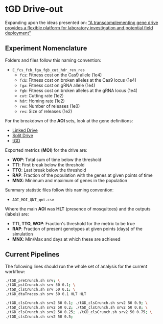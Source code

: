# tGD Drive-out

Expanding upon the ideas presented on: ["A transcomplementing gene drive provides a flexible platform for laboratory investigation and potential field deployment"](https://www.researchgate.net/publication/338653394_A_transcomplementing_gene_drive_provides_a_flexible_platform_for_laboratory_investigation_and_potential_field_deployment)


## Experiment Nomenclature

Folders and files follow this naming convention:

* `E_fcs_fcb_fga_fgb_cut_hdr_ren_res`
  * `fcs`: Fitness cost on the Cas9 allele (1e4)
  * `fcb`: Fitness cost on broken alleles at the Cas9 locus (1e4)
  * `fga`: Fitness cost on gRNA allele (1e4)
  * `fgb`: Fitness cost on broken alleles at the gRNA locus (1e4)
  * `cut`: Cutting rate (1e2)
  * `hdr`: Homing rate (1e2)
  * `ren`: Number of releases (1e0)
  * `res`: Size of releases (1e2)

For the breakdown of the **AOI** sets, look at the gene definitions:

<!-- * [ClvR](./tGD_gene_clvr.py) -->
* [Linked Drive](./tGD_gene_linked.py)
* [Split Drive](./tGD_gene_split.py)
* [tGD](./tGD_gene_tGD.py)

Exported metrics (**MOI**) for the drive are:

* **WOP**: Total sum of time below the threshold
* **TTI**: First break below the threshold
* **TTO**: Last break below the threshold
* **RAP**: Fraction of the population with the genes at given points of time
* **MNX**: Minimum and maximum of genes in the population

Summary statistic files follow this naming convention:

* `AOI_MOI_QNT_qnt.csv`

Where the main **AOI** was **HLT** (presence of mosquitoes) and the outputs (labels) are:

* **TTI, TTO, WOP**: Fraction's threshold for the metric to be true
* **RAP**: Fraction of present genotypes at given points (days) of the simulation
* **MNX**: Min/Max and days at which these are achieved

## Current Pipelines

The following lines should run the whole set of analysis for the current workflow:

```bash
./tGD_preCrunch.sh srv; \
./tGD_pstCrunch.sh srv 50 0.1; \
./tGD_clsCrunch.sh srv 50 0.1; \
./tGD_dtaTraces.sh srv 50 0.1 HLT HLT
```

```bash
./tGD_clsCrunch.sh srv2 50 0.1; ./tGD_clsCrunch.sh srv2 50 0.9; \
./tGD_clsCrunch.sh srv2 50 0.2; ./tGD_clsCrunch.sh srv2 50 0.8; \
./tGD_clsCrunch.sh srv2 50 0.25; ./tGD_clsCrunch.sh srv2 50 0.75; \
./tGD_clsCrunch.sh srv2 50 0.5; 
```